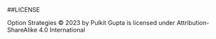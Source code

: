 ##LICENSE

Option Strategies © 2023 by Pulkit Gupta is licensed under Attribution-ShareAlike 4.0 International